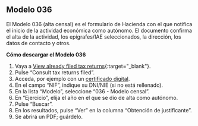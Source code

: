 ## Modelo 036

El Modelo 036 (alta censal) es el formulario de Hacienda con el que notifica el inicio de la actividad económica como
autónomo. El documento confirma el alta de la actividad, los epígrafes/IAE seleccionados, la dirección, los datos de
contacto y otros.

**Cómo descargar el Modelo 036**

1. Vaya a [View already filed tax returns](https://sede.agenciatributaria.gob.es/Sede/en_gb/irpf/declaraciones-presentadas/consulta-declaraciones-presentadas.html){:target="_blank"}.
2. Pulse “Consult tax returns filed”.
3. Acceda, por ejemplo con un [certificado digital](#obtención-del-certificado-digital).
4. En el campo “NIF”, indique su DNI/NIE (si no está rellenado).
5. En la lista “Modelo”, seleccione “036 - Modelo censal”.
6. En “Ejercicio”, elija el año en el que se dio de alta como autónomo.
7. Pulse “Buscar”.
8. En los resultados, pulse “Ver” en la columna “Obtención de justificante”.
9. Se abrirá un PDF; guárdelo.
